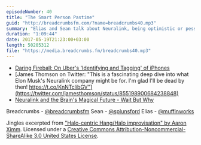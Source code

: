 ```yaml
---
episodeNumber: 40
title: "The Smart Person Pastime"
guid: "http://breadcrumbsfm.com/?name=breadcrumbs40.mp3"
summary: "Elias and Sean talk about Neuralink, being optimistic or pessimistic about future technology, the erosion of skills over time, and how we view our current world and culture in relation to the past."
duration: "1:09:44"
date: 2017-05-19T21:23:00+03:00
length: 50205312
file: "https://media.breadcrumbs.fm/breadcrumbs40.mp3"
---
```


- [ Daring Fireball: On Uber's 'Identifying and Tagging' of iPhones](https://daringfireball.net/2017/04/uber_identifying_and_tagging_iphones)
- [James Thomson on Twitter: "This is a fascinating deep dive into what Elon Musk's Neuralink company might be for. I'm glad I'll be dead by then! https://t.co/KnNTclibGV"](https://twitter.com/jamesthomson/status/855198900684238848)
- [Neuralink and the Brain's Magical Future - Wait But Why](http://waitbutwhy.com/2017/04/neuralink.html)

Breadcrumbs - [@breadcrumbsfm](https://twitter.com/breadcrumbsfm) Sean - [@splunsford](https://twitter.com/splunsford) Elias - [@muffinworks](https://twitter.com/muffinworks)

Jingles excerpted from [ "Halo-centric Hang/Halo improvisation" by Aaron Ximm](http://freemusicarchive.org/music/aaron_ximm/handpans_and_the_hang/). Licensed under a [Creative Commons Attribution-Noncommercial-ShareAlike 3.0 United States License](http://creativecommons.org/licenses/by-nc-sa/3.0/us/).